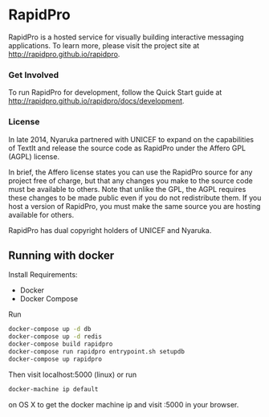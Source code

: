 # RapidPro  

RapidPro is a hosted service for visually building interactive messaging applications.
To learn more, please visit the project site at http://rapidpro.github.io/rapidpro.

### Get Involved

To run RapidPro for development, follow the Quick Start guide at http://rapidpro.github.io/rapidpro/docs/development.

### License

In late 2014, Nyaruka partnered with UNICEF to expand on the capabilities of TextIt and release the source code as RapidPro under the Affero GPL (AGPL) license.

In brief, the Affero license states you can use the RapidPro source for any project free of charge, but that any changes you make to the source code must be available to others. Note that unlike the GPL, the AGPL requires these changes to be made public even if you do not redistribute them. If you host a version of RapidPro, you must make the same source you are hosting available for others.

RapidPro has dual copyright holders of UNICEF and Nyaruka.

## Running with docker

Install Requirements:

- Docker
- Docker Compose

Run 

```sh
docker-compose up -d db
docker-compose up -d redis
docker-compose build rapidpro
docker-compose run rapidpro entrypoint.sh setupdb
docker-compose up rapidpro
```

Then visit localhost:5000 (linux) or run

```sh
docker-machine ip default
```
 
on OS X to get the docker machine ip and visit <IP>:5000 in your browser.
